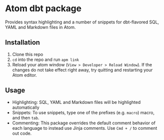 # Atom dbt package

Provides syntax highlighting and a number of snippets for dbt-flavored SQL, YAML and Markdown files in Atom.

## Installation
1. Clone this repo
2. `cd` into the repo and run `apm link`
3. Reload your atom window (`View > Developer > Reload Window`). If the changes do not take effect right away, try quitting and restarting your Atom editor.

## Usage
* Highlighting: SQL, YAML and Markdown files will be highlighted automatically
* Snippets: To use snippets, type one of the prefixes (e.g. `macro`) macro, and then `tab`.
* Commenting: This package overrides the default comment behavior of each language to instead use Jinja comments. Use `Cmd + /` to comment out code.